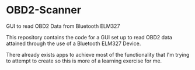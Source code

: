 # OBD2-Scanner
GUI to read OBD2 Data from Bluetooth ELM327

This repository contains the code for a GUI set up to read OBD2 data attained through the use of a Bluetooth ELM327 Device.

There already exists apps to achieve most of the functionality that I'm trying to attempt to create so this is more of a learning exercise for me.
